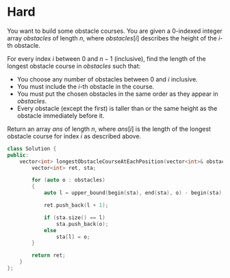 # Hard

You want to build some obstacle courses. You are given a 0-indexed integer array $obstacles$ of length $n$, where $obstacles[i]$ describes the height of the $i$-th obstacle.

For every index $i$ between $0$ and $n - 1$ (inclusive), find the length of the longest obstacle course in $obstacles$ such that:

- You choose any number of obstacles between $0$ and $i$ inclusive.
- You must include the $i$-th obstacle in the course.
- You must put the chosen obstacles in the same order as they appear in $obstacles$.
- Every obstacle (except the first) is taller than or the same height as the obstacle immediately before it.

Return an array $ans$ of length $n$, where $ans[i]$ is the length of the longest obstacle course for index $i$ as described above.

```cpp
class Solution {
public:
    vector<int> longestObstacleCourseAtEachPosition(vector<int>& obstacles) {
        vector<int> ret, sta;

        for (auto o : obstacles)
        {
            auto l = upper_bound(begin(sta), end(sta), o) - begin(sta);

            ret.push_back(l + 1);

            if (sta.size() == l)
                sta.push_back(o);
            else
                sta[l] = o;
        }

        return ret;
    }
};
```
